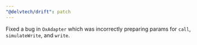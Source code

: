 ```yaml
---
"@delvtech/drift": patch
---
```


Fixed a bug in `OxAdapter` which was incorrectly preparing params for `call`, `simulateWrite`, and `write`.
